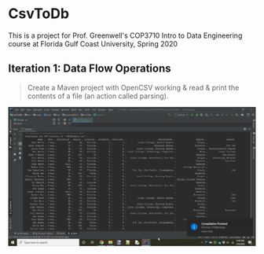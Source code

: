 # CsvToDb

This is a project for Prof. Greenwell's COP3710 Intro to Data Engineering 
course at Florida Gulf Coast University, Spring 2020

## Iteration 1: Data Flow Operations

> Create a Maven project with OpenCSV working & read & print the contents of a file (an action called parsing).

![IterOne-01](.project/IterOne-01.png)
